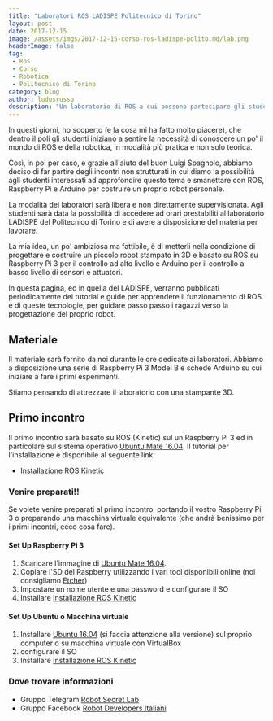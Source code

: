 ```yaml
---
title: "Laboratori ROS LADISPE Politecnico di Torino"
layout: post
date: 2017-12-15
image: /assets/imgs/2017-12-15-corso-ros-ladispe-polito.md/lab.png
headerImage: false
tag:
 - Ros
 - Corso
 - Robotica
 - Politecnico di Torino
category: blog
author: ludusrusso
description: "Un laboratorio di ROS a cui possono partecipare gli studenti del Politecnico di Torino"
---
```


In questi giorni, ho scoperto (e la cosa mi ha fatto molto piacere), che dentro
il poli gli studenti iniziano a sentire la necessità di conoscere un po' il mondo
di ROS e della robotica, in modalità più pratica e non solo teorica.

Così, in po' per caso, e grazie all'aiuto del buon Luigi Spagnolo, abbiamo deciso di
far partire degli incontri non strutturati in cui diamo la possibilità agli studenti
interessati ad approfondire questo tema e smanettare con ROS, Raspberry Pi e Arduino
per costruire un proprio robot personale.

La modalità dei laboratori sarà libera e non direttamente supervisionata. Agli studenti
sarà data la possibilità di accedere ad orari prestabiliti al laboratorio LADISPE
del Politecnico di Torino e di avere a disposizione del materia per lavorare.

La mia idea, un po' ambiziosa ma fattibile, è di metterli nella condizione di progettare
e costruire un piccolo robot stampato in 3D e basato su ROS su Raspberry Pi 3 per il
controllo ad alto livello e Arduino per il controllo a basso livello di sensori e
attuatori.

In questa pagina, ed in quella del LADISPE, verranno pubblicati periodicamente
dei tutorial e guide per apprendere il funzionamento di ROS e di queste tecnologie,
per guidare passo passo i ragazzi verso la progettazione del proprio robot.

## Materiale

Il materiale sarà fornito da noi durante le ore dedicate ai laboratori.
Abbiamo a disposizione una serie di Raspberry Pi 3 Model B e schede Arduino su cui
iniziare a fare i primi esperimenti.

Stiamo pensando di attrezzare il laboratorio con una stampante 3D.

## Primo incontro

Il primo incontro sarà basato su ROS (Kinetic) sul un Raspberry Pi 3
ed in particolare sul sistema operativo [Ubuntu Mate 16.04](https://ubuntu-mate.org/download/).
Il tutorial per l'installazione è disponibile al seguente link:

 - [Installazione ROS Kinetic](http://wiki.ros.org/kinetic/Installation/Debian)

### Venire preparati!!

Se volete venire preparati al primo incontro, portando il vostro Raspberry Pi 3
o preparando una macchina virtuale equivalente (che andrà benissimo per i primi
incontri, ecco cosa fare).

#### Set Up Raspberry Pi 3

 1. Scaricare l'immagine di [Ubuntu Mate 16.04](https://ubuntu-mate.org/download/).
 2. Copiare l'SD del Raspberry utilizzando i vari tool disponibili online (noi consigliamo [Etcher](https://etcher.io/))
 3. Impostare un nome utente e una password e configurare il SO
 4. Installare [Installazione ROS Kinetic](http://wiki.ros.org/kinetic/Installation/Debian)


#### Set Up Ubuntu o Macchina virtuale

 1. Installare [Ubuntu 16.04](https://www.ubuntu-it.org/download) (si faccia attenzione alla versione) sul proprio computer o su macchina virtuale con VirtualBox
 2. configurare il SO
 3. Installare [Installazione ROS Kinetic](http://wiki.ros.org/kinetic/Installation/Debian)


### Dove trovare informazioni

- Gruppo Telegram [Robot Secret Lab](https://t.me/joinchat/AXbBRBH-FYXqeLiFGz54bA)
- Gruppo Facebook [Robot Developers Italiani](https://www.facebook.com/groups/493163691070528)
